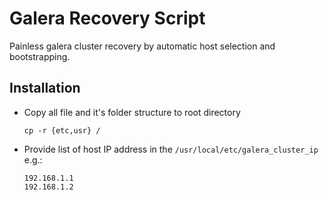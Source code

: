 # Galera Recovery Script

Painless galera cluster recovery by automatic host selection and bootstrapping.

## Installation

- Copy all file and it's folder structure to root directory
  ```
  cp -r {etc,usr} /
  ```
- Provide list of host IP address in the `/usr/local/etc/galera_cluster_ip`
  e.g.:
  ```
  192.168.1.1
  192.168.1.2
  ```

